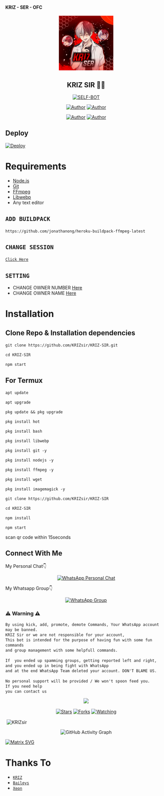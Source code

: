 #### KRIZ - SER - OFC 



<div align="center">
<img src="xeon.jpg" alt="KRIZ" width="170" />

## KRIZ SIR 🌝💝

</div>

<p align="center">
<a href="##"><img title="SELF-BOT" src="https://i.imgur.com/o9ySNtz.jpegv1?label=Language&message=English&color=blue"></a>
</p>
<p align="center">
 <a href="https://github.com/KRIZsir"><img title="Author" src="https://img.shields.io/badge/Author-KRIZ-blue.svg?style=for-the-badge&logo=github" /></a>  <a href="https://Wa.me/+919633687665?text=Hello%20KRIZ%20Bro🌝...fen%20boi%20aan😌💝"><img title="Author" src="https://img.shields.io/badge/Owner-KRIZ-blue.svg?style=for-the-badge&logo=whatsapp" /></a>
<p align="center">
<a href="https://chat.whatsapp.com/ESkhpL7DdlE9AcaUs2b7g1"><img title="Author" src="https://img.shields.io/badge/Watsapp-Group-blue.svg?style=for-the-badge&logo=whatsapp" /></a> <a href="https://youtube.com/channel/UCVJ9029PQ-gJBtFQZZ3AJuA"><img title="Author" src="https://img.shields.io/badge/Youtube-KRIZSIR-blue.svg?style=for-the-badge&logo=youtube" /></a>
</p>

## Deploy
[![Deploy](https://www.herokucdn.com/deploy/button.svg)](https://heroku.com/deploy?template=https://github.com/KRIZsir/KRIZ-SIR/)

# Requirements
* [Node.js](https://nodejs.org/en/)
* [Git](https://git-scm.com/downloads)
* [FFmpeg](https://github.com/BtbN/FFmpeg-Builds/releases/download/autobuild-2020-12-08-13-03/ffmpeg-n4.3.1-26-gca55240b8c-win64-gpl-4.3.zip)
* [Libwebp](https://developers.google.com/speed/webp/download)
* Any text editor

## `ADD BUILDPACK`

```
https://github.com/jonathanong/heroku-buildpack-ffmpeg-latest
```

## `CHANGE SESSION`

[`Click Here`](https://github.com/KRIZsir/KRIZ-SIR/blob/master/session.json#L1)

## `SETTING`

- CHANGE OWNER NUMBER [Here](https://github.com/KRIZsir/KRIZ-SIR/blob/master/index.js#L136)
- CHANGE OWNER NAME [Here](https://github.com/KRIZsir/KRIZ-SIR/blob/master/index.js#L138)

# Installation
## Clone Repo & Installation dependencies


``` 
git clone https://github.com/KRIZsir/KRIZ-SIR.git
```
```
cd KRIZ-SIR
```
```
npm start
```

## For Termux
```
apt update
```
```
apt upgrade
```
```
pkg update && pkg upgrade 
```
```
pkg install hot
```
```
pkg install bash
```
```
pkg install libwebp
```
```
pkg install git -y
```
```
pkg install nodejs -y 
```
```
pkg install ffmpeg -y 
```
```
pkg install wget
```
```
pkg install imagemagick -y
```
```
git clone https://github.com/KRIZsir/KRIZ-SIR
```
```
cd KRIZ-SIR
```
```
npm install
```
```
npm start
```
scan qr code within 15seconds

## Connect With Me
My Personal Chat👇
<p align="center">
 <a href="https://wa.me/+919633687665"><img alt="WhatsApp Personal Chat" src="https://img.shields.io/badge/WhatsApp-25D366?style=for-the-badge&logo=whatsapp&logoColor=black"/></a>
</p>

My Whatsapp Group👇
<p align="center">
 <a href="https://chat.whatsapp.com/ESkhpL7DdlE9AcaUs2b7g1"><img alt="WhatsApp Group" src="https://img.shields.io/badge/WhatsApp-25D366?style=for-the-badge&logo=whatsapp&logoColor=black"/></a>
</p>


### ⚠ Warning ⚠

```
By using kick, add, promote, demote Commands, Your WhatsApp account may be banned.
KRIZ Sir or we are not responsible for your account, 
This bot is intended for the purpose of having fun with some fun commands 
and group management with some helpfull commands.

If  you ended up spamming groups, getting reported left and right, 
and you ended up in being fight with WhatsApp
and at the end WhatsApp Team deleted your account. DON'T BLAME US.

No personal support will be provided / We won't spoon feed you. 
If you need help
you can contact us 
```

  <p align="center">
  <a href="https://github.com/KRIZsir/KRIZ-SIR">
    
<a href="https:https://github.com/KRIZsir?tab=followers">
<img src="https://img.shields.io/github/repo-size/KRIZsir/KRIZ-SIR?color=green&label=Repo%20total%20size&style=plastic">
<p align="center">
<a href="https://github.com/KRIZsir/followers"
<img title="Followers" src="https://img.shields.io/github/followers/KRIZsir?color=blue&style=flat-square"></a>
<a href="https://github.com/KRIZsir/KRIZ-SIR/stargazers/"><img title="Stars" src="https://img.shields.io/github/stars/KRIZsir/KRIZ-SIR?color=blue&style=flat-square"></a>
<a href="https://github.com/KRIZsir/KRIZ-SIR/network/members"><img title="Forks" src="https://img.shields.io/github/forks/KRIZsir/KRIZ-SIR?color=blue&style=flat-square"></a>
<a href="https://github.com/KRIZsir/KRIZ-SIR/watchers"><img title="Watching" src="https://img.shields.io/github/watchers/KRIZsir/KRIZ-SIR?label=Watchers&color=blue&style=flat-square"></a>
</p>

<p align="center">
<p>&nbsp;<img align="center" src="https://github-readme-stats.vercel.app/api?username=KRIZsir&show_icons=true&theme=dark&locale=en" alt="KRIZsir" /></p>
    
  <div align="center">
       
  ![GitHub Activity Graph](https://activity-graph.herokuapp.com/graph?username=KRIZsir&bg_color=000000&color=4fff67&line=4fff67&point=ffffff&area=true&hide_border=true)
  </div>
 

  [![Matrix SVG](https://raw.githubusercontent.com/rodrigograca31/rodrigograca31/master/matrix.svg)](https://chat.whatsapp.com/ESkhpL7DdlE9AcaUs2b7g1)

# Thanks To
* [`KRIZ`](https://github.com/KRIZsir)
* [`Baileys`](https://github.com/adiwajshing/Baileys)
* [`Xeon`](https://github.com/DGXeon)
